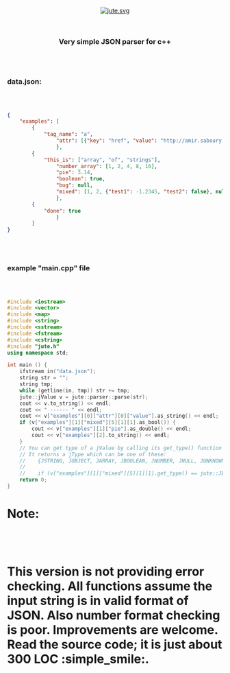 <p align="center">
  <a href="https://github.com/amir-s/jute">
    <img src="juto.svg" alt="jute.svg">
  </a>
</p>
<br>
<h3 align="center">Very simple JSON parser for c++</h3>
<br>
<br>

<h3>data.json:</h3>
<br>

```JSON

{
    "examples": [
        {
            "tag_name": "a",
                "attr": [{"key": "href", "value": "http://amir.saboury.net"}, {"key": "target", "value": "_blank"}]
                },
        {
            "this_is": ["array", "of", "strings"],
                "number_array": [1, 2, 4, 8, 16],
                "pie": 3.14,
                "boolean": true,
                "bug": null,
                "mixed": [1, 2, {"test1": -1.2345, "test2": false}, null, 0.4, ["nested", ["array", true]], "end of story!"]
                },
        {
            "done": true
                }
        ]
}
```
<br>
<br>

<h3>example "main.cpp" file</h3>
<br>

```C++

#include <iostream>
#include <vector>
#include <map>
#include <string>
#include <sstream>
#include <fstream>
#include <cstring>
#include "jute.h"
using namespace std;

int main () {
    ifstream in("data.json");
    string str = "";
    string tmp;
    while (getline(in, tmp)) str += tmp;
    jute::jValue v = jute::parser::parse(str);
    cout << v.to_string() << endl;
    cout << " ------ " << endl;
    cout << v["examples"][0]["attr"][0]["value"].as_string() << endl;
    if (v["examples"][1]["mixed"][5][1][1].as_bool()) {
        cout << v["examples"][1]["pie"].as_double() << endl;
        cout << v["examples"][2].to_string() << endl;
    }
    // You can get type of a jValue by calling its get_type() function
    // It returns a jType which can be one of these:
    //    {JSTRING, JOBJECT, JARRAY, JBOOLEAN, JNUMBER, JNULL, JUNKNOWN}
    //
    //    if (v["examples"][1]["mixed"][5][1][1].get_type() == jute::JBOOLEAN) ...
    return 0;
}

```

<h1>Note:<h1>
<br>

This version is not providing error checking. All functions assume the input string is in valid format of JSON. Also number format checking is poor.
Improvements are welcome. Read the source code; it is just about 300 LOC :simple_smile:.
